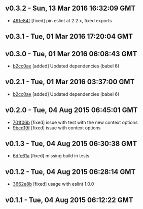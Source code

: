 v0.3.2 - Sun, 13 Mar 2016 16:32:09 GMT
--------------------------------------

- [491e84f](../../commit/491e84f) [fixed] pin eslint at 2.2.x, fixed exports



v0.3.1 - Tue, 01 Mar 2016 17:20:04 GMT
--------------------------------------





v0.3.0 - Tue, 01 Mar 2016 06:08:43 GMT
--------------------------------------

- [b2cc0ae](../../commit/b2cc0ae) [added] Updated dependencies (babel 6)



v0.2.1 - Tue, 01 Mar 2016 03:37:00 GMT
--------------------------------------

- [b2cc0ae](../../commit/b2cc0ae) [added] Updated dependencies (babel 6)



v0.2.0 - Tue, 04 Aug 2015 06:45:01 GMT
--------------------------------------

- [701f06b](../../commit/701f06b) [fixed] issue with test with the new context options
- [9bcd19f](../../commit/9bcd19f) [fixed] issue with context options



v0.1.3 - Tue, 04 Aug 2015 06:30:38 GMT
--------------------------------------

- [6dfc61a](../../commit/6dfc61a) [fixed] missing build in tests



v0.1.2 - Tue, 04 Aug 2015 06:28:14 GMT
--------------------------------------

- [3662e8b](../../commit/3662e8b) [fixed] usage with eslint 1.0.0



v0.1.1 - Tue, 04 Aug 2015 06:12:22 GMT
--------------------------------------





